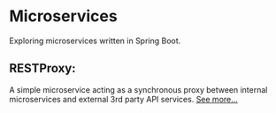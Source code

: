 # Microservices


Exploring microservices written in Spring Boot. 


## RESTProxy:
A simple microservice acting as a synchronous proxy between internal microservices and external 3rd party API services. [See more...](RESTProxy)

